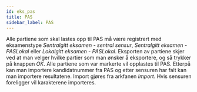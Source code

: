 ```yaml
---
id: eks_pas
title: PAS
sidebar_label: PAS
---
```


Alle partiene som skal lastes opp til PAS må være registrert med eksamenstype _Sentralgitt eksamen - sentral sensur_, _Sentralgitt eksamen - PASLokal_ eller _Lokalgitt eksamen - PASLokal_. Eksporten av partiene skjer ved at man velger hvilke partier som man ønsker å eksportere, og så trykker på knappen _OK_. Alle partiene som var markerte vil opplastes til PAS. Etterpå kan man importere kandidatnummer fra PAS og etter sensuren har falt kan man importere resultatene. Import gjøres fra arkfanen _Import_. Hvis sensuren foreligger vil karakterene importeres. 
